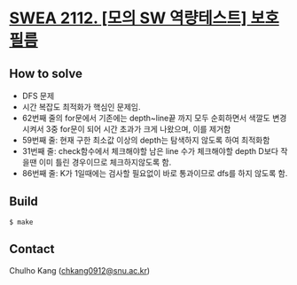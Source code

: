 # [SWEA 2112. [모의 SW 역량테스트] 보호 필름](https://swexpertacademy.com/main/code/problem/problemDetail.do?contestProbId=AV5V1SYKAaUDFAWu&categoryId=AV5V1SYKAaUDFAWu&categoryType=CODE)

## How to solve
* DFS 문제
* 시간 복잡도 최적화가 핵심인 문제임.
* 62번째 줄의  for문에서 기존에는 depth~line끝 까지 모두 순회하면서 색깔도 변경시켜서 3중 for문이 되어 시간 초과가 크게 나왔으며, 이를 제거함
* 59번째 줄: 현재 구한 최소값 이상의 depth는 탐색하지 않도록 하여 최적화함
* 31번째 줄: check함수에서 체크해야할 남은 line 수가 체크해야할 depth D보다 작을땐 이미 틀린 경우이므로 체크하지않도록 함.
* 86번째 줄: K가 1일때에는 검사할 필요없이 바로 통과이므로 dfs를 하지 않도록 함.

## Build

```
$ make
```

## Contact
Chulho Kang ([chkang0912@snu.ac.kr](mailto:chkang0912@snu.ac.kr))